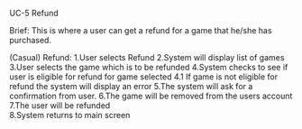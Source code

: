 UC-5 Refund

Brief:
This is where a user can get a refund for a game that he/she has purchased.

(Casual)
Refund:
1.User selects Refund
2.System will display list of games
3.User selects the game which is to be refunded
4.System checks to see if user is eligible for refund for game selected
    4.1 If game is not eligible for refund the system will display an error
5.The system will ask for a confirmation from user.
6.The game will be removed from the users account
7.The user will be refunded  
8.System returns to main screen
